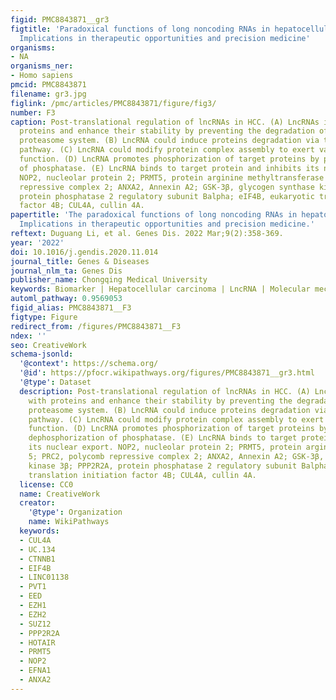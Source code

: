 ```yaml
---
figid: PMC8843871__gr3
figtitle: 'Paradoxical functions of long noncoding RNAs in hepatocellular carcinoma:
  Implications in therapeutic opportunities and precision medicine'
organisms:
- NA
organisms_ner:
- Homo sapiens
pmcid: PMC8843871
filename: gr3.jpg
figlink: /pmc/articles/PMC8843871/figure/fig3/
number: F3
caption: Post-translational regulation of lncRNAs in HCC. (A) LncRNAs interact with
  proteins and enhance their stability by preventing the degradation of ubiquitin
  proteasome system. (B) LncRNA could induce proteins degradation via the ubiquitin-proteasome
  pathway. (C) LncRNA could modify protein complex assembly to exert various biological
  function. (D) LncRNA promotes phosphorization of target proteins by preventing dephosphorization
  of phosphatase. (E) LncRNA binds to target protein and inhibits its nuclear export.
  NOP2, nucleolar protein 2; PRMT5, protein arginine methyltransferase 5; PRC2, polycomb
  repressive complex 2; ANXA2, Annexin A2; GSK-3β, glycogen synthase kinase 3β; PPP2R2A,
  protein phosphatase 2 regulatory subunit Balpha; eIF4B, eukaryotic translation initiation
  factor 4B; CUL4A, cullin 4A.
papertitle: 'The paradoxical functions of long noncoding RNAs in hepatocellular carcinoma:
  Implications in therapeutic opportunities and precision medicine.'
reftext: Duguang Li, et al. Genes Dis. 2022 Mar;9(2):358-369.
year: '2022'
doi: 10.1016/j.gendis.2020.11.014
journal_title: Genes & Diseases
journal_nlm_ta: Genes Dis
publisher_name: Chongqing Medical University
keywords: Biomarker | Hepatocellular carcinoma | LncRNA | Molecular mechanism | Therapy
automl_pathway: 0.9569053
figid_alias: PMC8843871__F3
figtype: Figure
redirect_from: /figures/PMC8843871__F3
ndex: ''
seo: CreativeWork
schema-jsonld:
  '@context': https://schema.org/
  '@id': https://pfocr.wikipathways.org/figures/PMC8843871__gr3.html
  '@type': Dataset
  description: Post-translational regulation of lncRNAs in HCC. (A) LncRNAs interact
    with proteins and enhance their stability by preventing the degradation of ubiquitin
    proteasome system. (B) LncRNA could induce proteins degradation via the ubiquitin-proteasome
    pathway. (C) LncRNA could modify protein complex assembly to exert various biological
    function. (D) LncRNA promotes phosphorization of target proteins by preventing
    dephosphorization of phosphatase. (E) LncRNA binds to target protein and inhibits
    its nuclear export. NOP2, nucleolar protein 2; PRMT5, protein arginine methyltransferase
    5; PRC2, polycomb repressive complex 2; ANXA2, Annexin A2; GSK-3β, glycogen synthase
    kinase 3β; PPP2R2A, protein phosphatase 2 regulatory subunit Balpha; eIF4B, eukaryotic
    translation initiation factor 4B; CUL4A, cullin 4A.
  license: CC0
  name: CreativeWork
  creator:
    '@type': Organization
    name: WikiPathways
  keywords:
  - CUL4A
  - UC.134
  - CTNNB1
  - EIF4B
  - LINC01138
  - PVT1
  - EED
  - EZH1
  - EZH2
  - SUZ12
  - PPP2R2A
  - HOTAIR
  - PRMT5
  - NOP2
  - EFNA1
  - ANXA2
---
```

